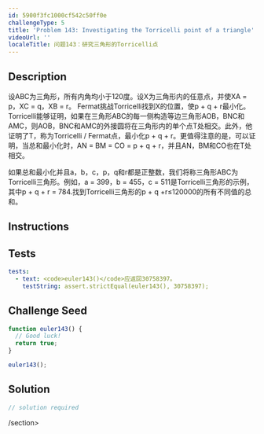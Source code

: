 ```yaml
---
id: 5900f3fc1000cf542c50ff0e
challengeType: 5
title: 'Problem 143: Investigating the Torricelli point of a triangle'
videoUrl: ''
localeTitle: 问题143：研究三角形的Torricelli点
---
```


## Description
<section id="description">设ABC为三角形，所有内角均小于120度。设X为三角形内的任意点，并使XA = p，XC = q，XB = r。 Fermat挑战Torricelli找到X的位置，使p + q + r最小化。 Torricelli能够证明，如果在三角形ABC的每一侧构造等边三角形AOB，BNC和AMC，则AOB，BNC和AMC的外接圆将在三角形内的单个点T处相交。此外，他证明了T，称为Torricelli / Fermat点，最小化p + q + r。更值得注意的是，可以证明，当总和最小化时，AN = BM = CO = p + q + r，并且AN，BM和CO也在T处相交。 <p>如果总和最小化并且a，b，c，p，q和r都是正整数，我们将称三角形ABC为Torricelli三角形。例如，a = 399，b = 455，c = 511是Torricelli三角形的示例，其中p + q + r = 784.找到Torricelli三角形的p + q +r≤120000的所有不同值的总和。 </p></section>

## Instructions
<section id="instructions">
</section>

## Tests
<section id='tests'>

```yml
tests:
  - text: <code>euler143()</code>应返回30758397。
    testString: assert.strictEqual(euler143(), 30758397);

```

</section>

## Challenge Seed
<section id='challengeSeed'>

<div id='js-seed'>

```js
function euler143() {
  // Good luck!
  return true;
}

euler143();

```

</div>



</section>

## Solution
<section id='solution'>

```js
// solution required
```

/section>
